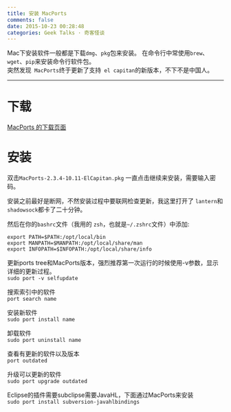 ```yaml
---
title: 安装 MacPorts
comments: false
date: 2015-10-23 00:28:48
categories: Geek Talks · 奇客怪谈
---
```

Mac下安装软件一般都是下载`dmg`、`pkg`包来安装。
在命令行中常使用`brew`、`wget`、`pip`来安装命令行软件包。  
突然发现` MacPorts`终于更新了支持` el capitan`的新版本，不下不是中国人。  
<!--more-->
***
# 下载
[MacPorts 的下载页面](//www.macports.org/install.php)
# 安装  
双击`MacPorts-2.3.4-10.11-ElCapitan.pkg` 一直点击继续来安装，需要输入密码。  

安装之前最好是断网，不然安装过程中要联网检查更新，我这里打开了 `lantern`和` shadowsock`都卡了二十分钟。  

然后在你的` bashrc `文件（我用的 `zsh`，也就是`~/.zshrc`文件）中添加:  
```
export PATH=$PATH:/opt/local/bin
export MANPATH=$MANPATH:/opt/local/share/man
export INFOPATH=$INFOPATH:/opt/local/share/info 
```


更新ports tree和MacPorts版本，强烈推荐第一次运行的时候使用-v参数，显示详细的更新过程。  
`sudo port -v selfupdate`  

搜索索引中的软件  
`port search name`

安装新软件  
`sudo port install name`

卸载软件  
`sudo port uninstall name`

查看有更新的软件以及版本  
`port outdated`

升级可以更新的软件  
`sudo port upgrade outdated`

Eclipse的插件需要subclipse需要JavaHL，下面通过MacPorts来安装  
`sudo port install subversion-javahlbindings`
